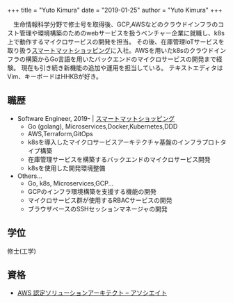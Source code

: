 +++
title = "Yuto Kimura"
date = "2019-01-25"
author = "Yuto Kimura"
+++

　生命情報科学分野で修士号を取得後、GCP,AWSなどのクラウドインフラのコスト管理や環境構築のためのwebサービスを扱うベンチャー企業に就職し、k8s上で動作するマイクロサービスの開発を担当。
その後、在庫管理IoTサービスを取り扱う[スマートマットショッピング](https://smartshopping.co.jp/AboutUs)に入社。AWSを用いたk8sのクラウドインフラの構築からGo言語を用いたバックエンドのマイクロサービスの開発まで経験。
現在も引き続き新機能の追加や運用を担当している。 テキストエディタはVim、キーボードはHHKBが好き。

## 職歴

* Software Engineer, 2019- &#124; [スマートマットショッピング](https://smartshopping.co.jp/AboutUs)
    * Go (golang), Microservices,Docker,Kubernetes,DDD
    * AWS,Terraform,GitOps
    * k8sを導入したマイクロサービスアーキテクチャ基盤のインフラプロトタイプ構築
    * 在庫管理サービスを構築するバックエンドのマイクロサービス開発
    * k8sを使用した開発環境整備
* Others...
    * Go, k8s, Microservices,GCP...
    * GCPのインフラ環境構築を支援する機能の開発
    * マイクロサービス群が使用するRBACサービスの開発
    * ブラウザベースのSSHセッションマネージャの開発

## 学位

修士(工学)

## 資格

* [AWS 認定ソリューションアーキテクト – アソシエイト](https://www.youracclaim.com/badges/dc880fed-a3f1-40c3-abd2-b5f7a438f4a7/public_url)
